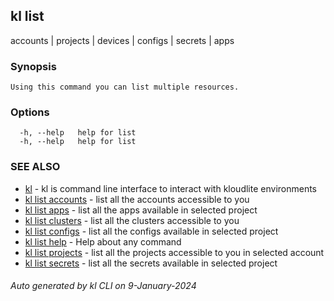 ## kl list

accounts | projects | devices | configs | secrets | apps

### Synopsis

```
Using this command you can list multiple resources.

```

### Options

```
  -h, --help   help for list
  -h, --help   help for list
```

### SEE ALSO

* [kl](kl.md)  - kl is command line interface to interact with kloudlite environments
* [kl list accounts](kl_list_accounts.md)  - list all the accounts accessible to you
* [kl list apps](kl_list_apps.md)  - list all the apps available in selected project
* [kl list clusters](kl_list_clusters.md)  - list all the clusters accessible to you
* [kl list configs](kl_list_configs.md)  - list all the configs available in selected project
* [kl list help](kl_list_help.md)  - Help about any command
* [kl list projects](kl_list_projects.md)  - list all the projects accessible to you in selected account
* [kl list secrets](kl_list_secrets.md)  - list all the secrets available in selected project

###### Auto generated by kl CLI on 9-January-2024
